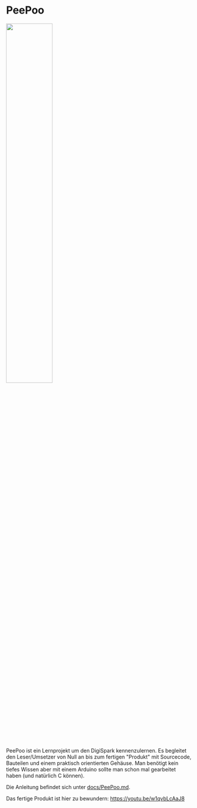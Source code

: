 # PeePoo

<img src="docs/Natürliches Habitat.jpg" width="50%" />

PeePoo ist ein Lernprojekt um den DigiSpark kennenzulernen. Es begleitet den Leser/Umsetzer von Null an bis zum fertigen "Produkt" mit Sourcecode, Bauteilen und einem praktisch orientierten Gehäuse. Man benötigt kein tiefes Wissen aber mit einem Arduino sollte man schon mal gearbeitet haben (und natürlich C können).

Die Anleitung befindet sich unter [docs/PeePoo.md](docs/PeePoo.md).

Das fertige Produkt ist hier zu bewundern: https://youtu.be/w1qvbLcAaJ8


